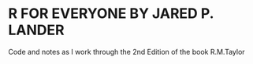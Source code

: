 # R FOR EVERYONE BY JARED P. LANDER
Code and notes as I work through the 2nd Edition of the book
R.M.Taylor
